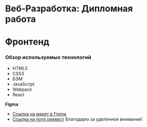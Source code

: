 # Веб-Разработка: Дипломная работа
# Фронтенд
### Обзор используемых технологий

* HTML5 
* CSS3
* БЭМ
* JavaScript
* Webpack
* React

**Figma**

* [Ссылка на макет в Figma](https://disk.yandex.ru/d/GHVNTxVxJi3zcQ)
* [Ccылка на пулл реквест](https://github.com/VladimirZobachov/movies-explorer-frontend/pull/2#issue-1474113704)
Благодарю за уделенное внимание!

